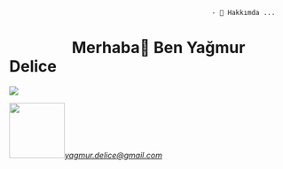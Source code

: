                                                       - 💬 Hakkımda ...
<h1>&nbsp;&nbsp;&nbsp;&nbsp;&nbsp;&nbsp;&nbsp;&nbsp;&nbsp; &nbsp;&nbsp;&nbsp;&#160;&#160;&#160;
 Merhaba👋 Ben Yağmur Delice</h1>



<img src="https://github-readme-stats.vercel.app/api?username=deliceyagmur&&show_icons=true&title_color=ffffff&icon_color=bb2acf&text_color=daf7dc&bg_color=151515">

<img src="https://img.icons8.com/clouds/100/000000/apple-mail.png" width="100"><i>yagmur.delice@gmail.com </i>




